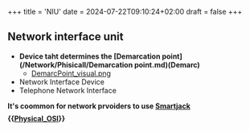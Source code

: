 +++
title = 'NIU'
date = 2024-07-22T09:10:24+02:00
draft = false
+++

## Network interface unit 
- **Device taht determines the [Demarcation point](/Network/Phisicall/Demarcation point.md)(Demarc)**
	- [DemarcPoint_visual.png](/DemarcPoint_visual.png)
- Network Interface Device 
- Telephone Network Interface

**It's coommon for network prvoiders to use [Smartjack](/Network/Phisicall/Smartjack.md)**
$$ $$
**{{[Physical_OSI](/Network/Ref_OSI/Physical_OSI.md)}}**